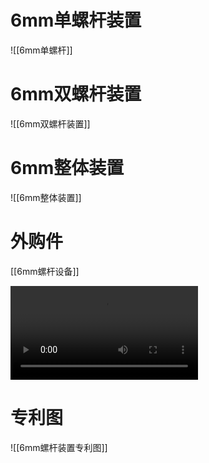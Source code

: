 # 6mm单螺杆装置
 ![[6mm单螺杆]]

# 6mm双螺杆装置
![[6mm双螺杆装置]]

# 6mm整体装置
![[6mm整体装置]]

# 外购件
[[6mm螺杆设备]]

![深度1.5视频](D:\work\模型\6mm双螺杆\深度1.5视频.mp4)


# 专利图
![[6mm螺杆装置专利图]]